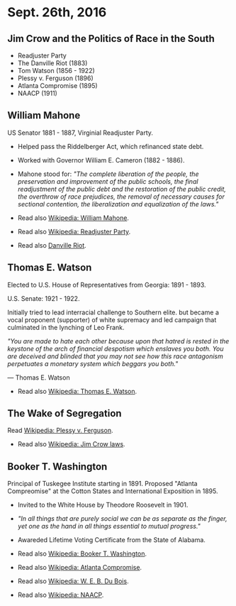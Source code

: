 Sept. 26th, 2016
================

Jim Crow and the Politics of Race in the South
----------------------------------------------

- Readjuster Party
- The Danville Riot (1883)
- Tom Watson (1856 - 1922)
- Plessy v. Ferguson (1896)
- Atlanta Compromise (1895)
- NAACP (1911)

William Mahone
--------------

US Senator 1881 - 1887, Virginial Readjuster Party.

- Helped pass the Riddelberger Act, which refinanced state debt.
- Worked with Governor William E. Cameron (1882 - 1886).
- Mahone stood for: *"The complete liberation of the people, the preservation and improvement of the public schools, the final readjustment of the public debt and the restoration of the public credit, the overthrow of race prejudices, the removal of necessary causes for sectional contention, the liberalization and equalization of the laws."*


- Read also [Wikipedia: William Mahone](https://en.wikipedia.org/wiki/William_Mahone).
- Read also [Wikipedia: Readjuster Party](https://en.wikipedia.org/wiki/Readjuster_Party).
- Read also [Danville Riot](http://www.vancpgs.org/articles/Danville%20Riot.pdf).

Thomas E. Watson
----------------

Elected to U.S. House of Representatives from Georgia: 1891 - 1893.

U.S. Senate: 1921 - 1922.

Initially tried to lead interracial challenge to Southern elite. but became a vocal proponent (supporter) of white supremacy and led campaign that culminated in the lynching of Leo Frank.

*"You are made to hate each other because upon that hatred is rested in the keystone of the arch of financial despotism which enslaves you both. You are deceived and blinded that you may not see how this race antagonism perpetuates a monetary system which beggars you both."*

— Thomas E. Watson

- Read also [Wikipedia: Thomas E. Watson](https://en.wikipedia.org/wiki/Thomas_E._Watson).

The Wake of Segregation
-----------------------

Read [Wikipedia: Plessy v. Ferguson](https://en.wikipedia.org/wiki/Plessy_v._Ferguson).

- Read also [Wikipedia: Jim Crow laws](https://en.wikipedia.org/wiki/Jim_Crow_laws).

<div class="page-break"></div>

Booker T. Washington
--------------------

Principal of Tuskegee Institute starting in 1891. Proposed "Atlanta Compreomise" at the Cotton States and International Exposition in 1895.

- Invited to the White House by Theodore Roosevelt in 1901.
- *"In all things that are purely social we can be as separate as the finger, yet one as the hand in all things essential to mutual progress."*
- Awareded Lifetime Voting Certificate from the State of Alabama.

- Read also [Wikipedia: Booker T. Washington](https://en.wikipedia.org/wiki/Booker_T._Washington).
- Read also [Wikipedia: Atlanta Compromise](https://en.wikipedia.org/wiki/Atlanta_compromise).
- Read also [Wikipedia: W. E. B. Du Bois](https://en.wikipedia.org/wiki/W._E._B._Du_Bois).
- Read also [Wikipedia: NAACP](https://en.wikipedia.org/wiki/National_Association_for_the_Advancement_of_Colored_People).
